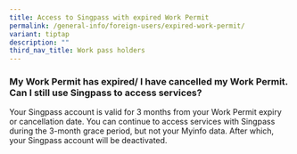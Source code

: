 ```yaml
---
title: Access to Singpass with expired Work Permit
permalink: /general-info/foreign-users/expired-work-permit/
variant: tiptap
description: ""
third_nav_title: Work pass holders
---
```

<h3>My Work Permit has expired/ I have cancelled my Work Permit. Can I still use Singpass to access services?</h3>
<p>Your Singpass account is valid for 3 months from your Work Permit expiry
or cancellation date. You can continue to access services with Singpass
during the 3-month grace period, but not your Myinfo data. After which,
your Singpass account will be deactivated.</p>